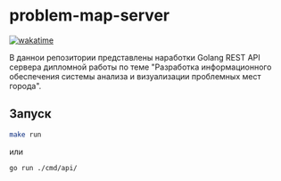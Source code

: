 # problem-map-server

[![wakatime](https://wakatime.com/badge/user/b2a0c08d-61f2-4144-ba78-aab13a59cb9f/project/62d78167-daec-4c9e-a232-ffef6036e9c7.svg)](https://wakatime.com/badge/user/b2a0c08d-61f2-4144-ba78-aab13a59cb9f/project/62d78167-daec-4c9e-a232-ffef6036e9c7)

В даннои репозитории представлены наработки Golang REST API сервера дипломной работы по теме "Разработка информационного обеспечения системы анализа и визуализации проблемных мест города".

## Запуск

```bash
make run
```

или

```bash
go run ./cmd/api/
```
